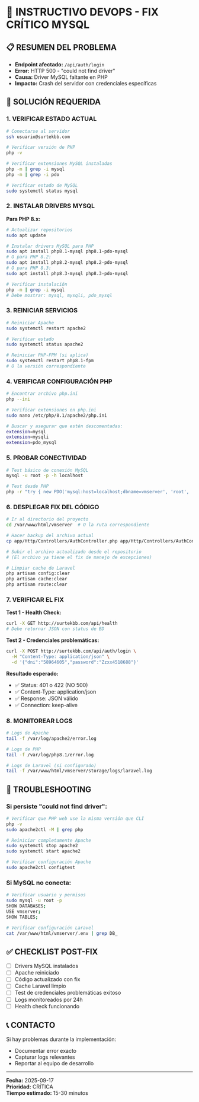 # 🚨 INSTRUCTIVO DEVOPS - FIX CRÍTICO MYSQL

## 📋 RESUMEN DEL PROBLEMA
- **Endpoint afectado:** `/api/auth/login`
- **Error:** HTTP 500 - "could not find driver"
- **Causa:** Driver MySQL faltante en PHP
- **Impacto:** Crash del servidor con credenciales específicas

## 🎯 SOLUCIÓN REQUERIDA

### 1. VERIFICAR ESTADO ACTUAL

```bash
# Conectarse al servidor
ssh usuario@surtekbb.com

# Verificar versión de PHP
php -v

# Verificar extensiones MySQL instaladas
php -m | grep -i mysql
php -m | grep -i pdo

# Verificar estado de MySQL
sudo systemctl status mysql
```

### 2. INSTALAR DRIVERS MYSQL

**Para PHP 8.x:**
```bash
# Actualizar repositorios
sudo apt update

# Instalar drivers MySQL para PHP
sudo apt install php8.1-mysql php8.1-pdo-mysql
# O para PHP 8.2:
sudo apt install php8.2-mysql php8.2-pdo-mysql
# O para PHP 8.3:
sudo apt install php8.3-mysql php8.3-pdo-mysql

# Verificar instalación
php -m | grep -i mysql
# Debe mostrar: mysql, mysqli, pdo_mysql
```

### 3. REINICIAR SERVICIOS

```bash
# Reiniciar Apache
sudo systemctl restart apache2

# Verificar estado
sudo systemctl status apache2

# Reiniciar PHP-FPM (si aplica)
sudo systemctl restart php8.1-fpm
# O la versión correspondiente
```

### 4. VERIFICAR CONFIGURACIÓN PHP

```bash
# Encontrar archivo php.ini
php --ini

# Verificar extensiones en php.ini
sudo nano /etc/php/8.1/apache2/php.ini

# Buscar y asegurar que estén descomentadas:
extension=mysql
extension=mysqli  
extension=pdo_mysql
```

### 5. PROBAR CONECTIVIDAD

```bash
# Test básico de conexión MySQL
mysql -u root -p -h localhost

# Test desde PHP
php -r "try { new PDO('mysql:host=localhost;dbname=vmserver', 'root', ''); echo 'OK'; } catch(Exception \$e) { echo \$e->getMessage(); }"
```

### 6. DESPLEGAR FIX DEL CÓDIGO

```bash
# Ir al directorio del proyecto
cd /var/www/html/vmserver  # O la ruta correspondiente

# Hacer backup del archivo actual
cp app/Http/Controllers/AuthController.php app/Http/Controllers/AuthController.php.backup

# Subir el archivo actualizado desde el repositorio
# (El archivo ya tiene el fix de manejo de excepciones)

# Limpiar cache de Laravel
php artisan config:clear
php artisan cache:clear
php artisan route:clear
```

### 7. VERIFICAR EL FIX

**Test 1 - Health Check:**
```bash
curl -X GET http://surtekbb.com/api/health
# Debe retornar JSON con status de BD
```

**Test 2 - Credenciales problemáticas:**
```bash
curl -X POST http://surtekbb.com/api/auth/login \
  -H "Content-Type: application/json" \
  -d '{"dni":"58964605","password":"Zzxx4518688"}'
```

**Resultado esperado:**
- ✅ Status: 401 o 422 (NO 500)
- ✅ Content-Type: application/json
- ✅ Response: JSON válido
- ✅ Connection: keep-alive

### 8. MONITOREAR LOGS

```bash
# Logs de Apache
tail -f /var/log/apache2/error.log

# Logs de PHP
tail -f /var/log/php8.1/error.log

# Logs de Laravel (si configurado)
tail -f /var/www/html/vmserver/storage/logs/laravel.log
```

## 🔧 TROUBLESHOOTING

### Si persiste "could not find driver":

```bash
# Verificar que PHP web use la misma versión que CLI
php -v
sudo apache2ctl -M | grep php

# Reiniciar completamente Apache
sudo systemctl stop apache2
sudo systemctl start apache2

# Verificar configuración Apache
sudo apache2ctl configtest
```

### Si MySQL no conecta:

```bash
# Verificar usuario y permisos
sudo mysql -u root -p
SHOW DATABASES;
USE vmserver;
SHOW TABLES;

# Verificar configuración Laravel
cat /var/www/html/vmserver/.env | grep DB_
```

## ✅ CHECKLIST POST-FIX

- [ ] Drivers MySQL instalados
- [ ] Apache reiniciado
- [ ] Código actualizado con fix
- [ ] Cache Laravel limpio
- [ ] Test de credenciales problemáticas exitoso
- [ ] Logs monitoreados por 24h
- [ ] Health check funcionando

## 📞 CONTACTO

Si hay problemas durante la implementación:
- Documentar error exacto
- Capturar logs relevantes  
- Reportar al equipo de desarrollo

---
**Fecha:** 2025-09-17  
**Prioridad:** CRÍTICA  
**Tiempo estimado:** 15-30 minutos
